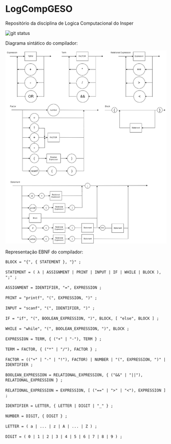 # LogCompGESO
Repositório da disciplina de Logica Computacional do Insper


![git status]( http://3.129.230.99/svg/gustavoeso/LogCompGESO/)

Diagrama sintático do compilador:

![v1](imgs/diagrama_v3.png)

Representação EBNF do compilador:
```ebnf
BLOCK = "{", { STATEMENT }, "}" ;

STATEMENT = ( λ | ASSIGNMENT | PRINT | INPUT | IF | WHILE | BLOCK ), ";" ;

ASSIGNMENT = IDENTIFIER, "=", EXPRESSION ;

PRINT = "printf", "(", EXPRESSION, ")" ;

INPUT = "scanf", "(", IDENTIFIER, ")" ;

IF = "if", "(", BOOLEAN_EXPRESSION, ")", BLOCK, [ "else", BLOCK ] ;

WHILE = "while", "(", BOOLEAN_EXPRESSION, ")", BLOCK ;

EXPRESSION = TERM, { ("+" | "-"), TERM } ;

TERM = FACTOR, { ("*" | "/"), FACTOR } ;

FACTOR = (("+" | "-" | "!"), FACTOR) | NUMBER | "(", EXPRESSION, ")" | IDENTIFIER ;

BOOLEAN_EXPRESSION = RELATIONAL_EXPRESSION, { ("&&" | "||"), RELATIONAL_EXPRESSION } ;

RELATIONAL_EXPRESSION = EXPRESSION, [ ("==" | ">" | "<"), EXPRESSION ] ;

IDENTIFIER = LETTER, { LETTER | DIGIT | "_" } ;

NUMBER = DIGIT, { DIGIT } ;

LETTER = ( a | ... | z | A | ... | Z ) ;

DIGIT = ( 0 | 1 | 2 | 3 | 4 | 5 | 6 | 7 | 8 | 9 ) ;

```
